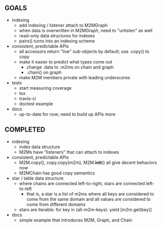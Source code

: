 GOALS
-----

* indexing
  * add indexing / listener attach to M2MGraph
  * when data is overwritten in M2MGraph, need to "unlisten" as well
  * read-only data structures for indexes
  * pairs() turns into an indexing scheme
* consistent, predictable APIs
  * all accessors return "live" sub-objects by default; use .copy() to copy
  * make it easier to predict what types come out
    * change .data to .m2ms on chain and graph
    * .chain() on graph
  * make M2M members private with leading underscores
* tests
  * start measuring coverage
  * tox
  * travis-ci
  * doctest example
* docs
  * up-to-date for now; need to build up APIs more


COMPLETED
---------

* indexing
  * index data structure
  * M2Ms have "listeners" that can attach to indexes
* consistent, predictable APIs
  * M2M.copy(), copy.copy(m2m), M2M.__init__()
    all give decent behaviors now
  * M2MChain has good copy semantics
* star / table data structure
  * where chains are connected left-to-right, stars are
    connected left-to-left
    * that is, a star is a list of m2ms where all keys are
      considered to come from the same domain and all
      values are considered to come from different domains
  * stars are iterable: for key in (all-m2m-keys): yield [m2m.get(key)]
* docs
  * simple example that introduces M2M, Graph, and Chain
